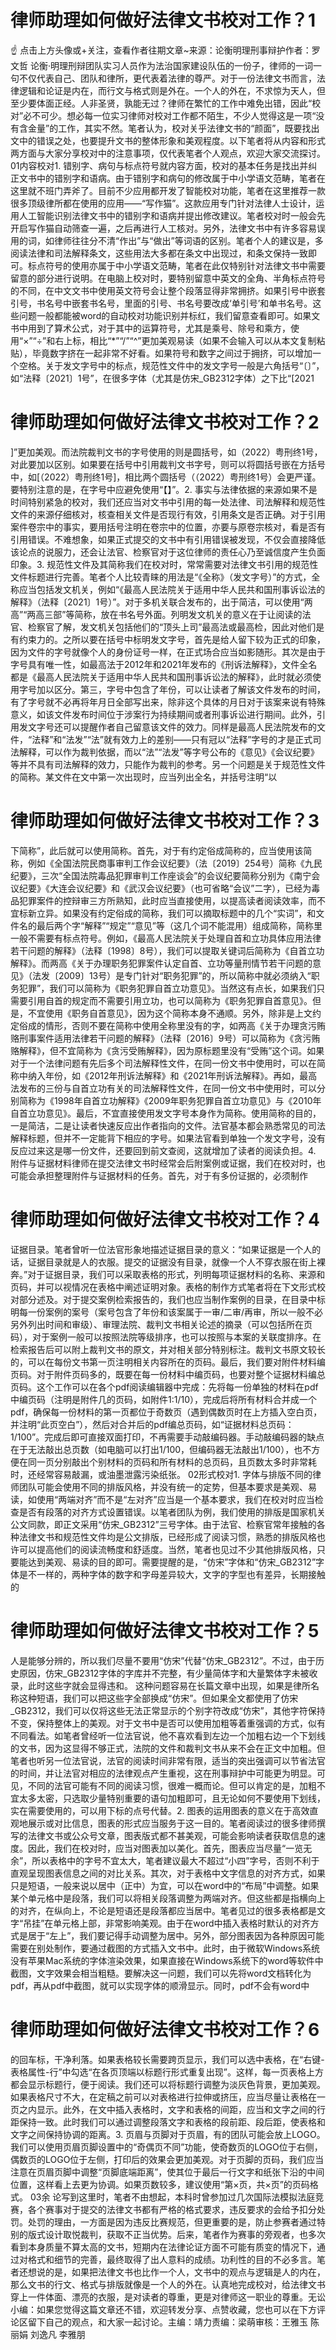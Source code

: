 # 律师助理如何做好法律文书校对工作？1

☝ 点击上方头像或+关注，查看作者往期文章~来源：论衡明理刑事辩护作者：罗文哲 论衡·明理刑辩团队实习人员作为法治国家建设队伍的一份子，律师的一词一句不仅代表自己、团队和律所，更代表着法律的尊严。对于一份法律文书而言，法律逻辑和论证是内在，而行文与格式则是外在。一个人的外在，不求惊为天人，但至少要体面正经。人非圣贤，孰能无过？律师在繁忙的工作中难免出错，因此“校对”必不可少。想必每一位实习律师对校对工作都不陌生，不少人觉得这是一项“没有含金量”的工作，其实不然。笔者认为，校对关乎法律文书的“颜面”，既要找出文中的错误之处，也要提升文书的整体形象和美观程度。以下笔者将从内容和形式两方面与大家分享校对中的注意事项，仅代表笔者个人观点，欢迎大家交流探讨。 01内容校对1. 错别字、病句与标点符号就内容方面，校对的基本任务是找出并纠正文书中的错别字和语病。由于错别字和病句的修改属于中小学语文范畴，笔者在这里就不班门弄斧了。目前不少应用都开发了智能校对功能，笔者在这里推荐一款很多顶级律所都在使用的应用——“写作猫”。这款应用专门针对法律人士设计，运用人工智能识别法律文书中的错别字和语病并提出修改建议。笔者校对时一般会先开启写作猫自动筛查一遍，之后再进行人工核对。另外，法律文书中有许多容易误用的词，如律师往往分不清“作出”与“做出”等词语的区别。笔者个人的建议是，多阅读法律和司法解释条文，这些用法大多都在条文中出现过，和条文保持一致即可。标点符号的使用亦属于中小学语文范畴，笔者在此仅特别针对法律文书中需要留意的部分进行说明。在电脑上校对时，要特别留意中英文的全角、半角标点符号的不同，在中文文书中使用英文符号会让整个段落显得非常拥挤。如果引号中嵌套引号，书名号中嵌套书名号，里面的引号、书名号要改成‘单引号’和单书名号。这些问题一般都能被word的自动校对功能识别并标红，我们留意查看即可。如果文书中用到了算术公式，对于其中的运算符号，尤其是乘号、除号和乘方，使用“×”“÷”和右上标，相比“*”“/”“^”更加美观易读（如果不会输入可以从本文复制粘贴），毕竟数字挤在一起非常不好看。如果符号和数字之间过于拥挤，可以增加一个空格。关于发文字号中的标点，规范性文件中的发文字号一般是六角括号“〔〕”，如“法释〔2021〕1号”，在很多字体（尤其是仿宋_GB2312字体）之下比“[2021

# 律师助理如何做好法律文书校对工作？2

]”更加美观。而法院裁判文书的字号使用的则是圆括号，如（2022）粤刑终1号，对此要加以区别。如果要在括号中引用裁判文书字号，则可以将圆括号嵌在方括号中，如[（2022）粤刑终1号]，相比两个圆括号（（2022）粤刑终1号）会更严谨。要特别注意的是，在字号中应避免使用“【】”。2. 事实与法律依据的来源如果不是时间特别紧急的校对，我们还应当对文书中引用的每一处法律、司法解释和规范性文件的来源仔细核对，核查相关文件是否现行有效，引用条文是否正确。对于引用案件卷宗中的事实，要用括号注明在卷宗中的位置，亦要与原卷宗核对，看是否有引用错误。不难想象，如果正式提交的文书中有引用错误被发现，不仅会直接降低该论点的说服力，还会让法官、检察官对于这位律师的责任心乃至诚信度产生负面印象。3. 规范性文件及其简称我们在校对时，常常需要对法律文书引用的规范性文件标题进行完善。笔者个人比较青睐的用法是“《全称》（发文字号）”的方式，全称应当包括发文机关，例如“《最高人民法院关于适用中华人民共和国刑事诉讼法的解释》（法释〔2021〕1号）”。对于多机关联合发布的，出于简洁，可以使用“两高”“两高三部”等简称，放在书名号外面。列明发文机关的意义在于让阅读的法官、检察官了解，发文机关包括他们的“顶头上司”最高法或最高检，因此对他们是有约束力的。之所以要在括号中标明发文字号，首先是给人留下较为正式的印象，因为文件的字号就像个人的身份证号一样，在正式场合应当如影随形。其次是由于字号具有唯一性，如最高法于2012年和2021年发布的《刑诉法解释》，文件全名都是《最高人民法院关于适用中华人民共和国刑事诉讼法的解释》，此时就必须使用字号加以区分。第三，字号中包含了年份，可以让读者了解该文件发布的时间，有了字号就不必再将年月日全部写出来，除非这个具体的月日对于该案来说有特殊意义，如该文件发布时间位于涉案行为持续期间或者刑事诉讼进行期间。此外，引用发文字号还可以提醒作者自己留意该文件的效力。同样是最高人民法院发布的文件，“法释”和“法发”“法”就有效力上的差别——只有冠以“法释”字号的才是正式司法解释，可以作为裁判依据，而以“法”“法发”等字号公布的《意见》《会议纪要》等并不具有司法解释的效力，只能作为裁判的参考。另一个问题是关于规范性文件的简称。某文件在文中第一次出现时，应当列出全名，并括号注明“以

# 律师助理如何做好法律文书校对工作？3

下简称”，此后就可以使用简称。首先，对于有约定俗成简称的，应当使用该简称，例如《全国法院民商事审判工作会议纪要》（法〔2019〕254号）简称《九民纪要》，三次“全国法院毒品犯罪审判工作座谈会”的会议纪要简称分别为《南宁会议纪要》《大连会议纪要》和《武汉会议纪要》（也可省略“会议”二字），已经为毒品犯罪案件的控辩审三方所熟知，此时应当直接使用，以提高读者阅读效率，而不宜标新立异。如果没有约定俗成的简称，我们可以摘取标题中的几个“实词”，和文件名的最后两个字“解释”“规定”“意见”等（这几个词不能混用）组成简称，简称里一般不需要有标点符号。例如，《最高人民法院关于处理自首和立功具体应用法律若干问题的解释》（法释〔1998〕8号），我们可以提取关键词后简称为《自首立功解释》。而两高《关于办理职务犯罪案件认定自首、立功等量刑情节若干问题的意见》（法发〔2009〕13号）是专门针对“职务犯罪”的，所以简称中就必须纳入“职务犯罪”，我们可以简称为《职务犯罪自首立功意见》。当然这有点长，如果我们只需要引用自首的规定而不需要引用立功，也可以简称为《职务犯罪自首意见》。但是，不宜使用《职务自首意见》，因为这个简称本身不通顺。另外，除非是上文约定俗成的情形，否则不要在简称中使用全称里没有的字，如两高《关于办理贪污贿赂刑事案件适用法律若干问题的解释》（法释〔2016〕9号）可以简称为《贪污贿赂解释》，但不宜简称为《贪污受贿解释》，因为原标题里没有“受贿”这个词。如果对于一个法律问题有先后多个司法解释性文件，在同一份文书中使用时，可以在简称中纳入年份，如《2012年刑诉法解释》和《2021年刑诉法解释》。再如，最高法发布的三份与自首立功有关的司法解释性文件，在同一份文书中使用时，可以分别简称为《1998年自首立功解释》《2009年职务犯罪自首立功意见》与《2010年自首立功意见》。最后，不宜直接使用发文字号本身作为简称。使用简称的目的，一是简洁，二是让读者快速反应出作者指向的文件。法官基本都会熟悉常见的司法解释标题，但并不一定能背下相应的字号。如果法官看到单独一个发文字号，没有反应过来这是哪一份文件，还要回到前文查阅，这就增加了读者的阅读负担。4. 附件与证据材料律师在提交法律文书时经常会后附案例或证据，我们在校对时，也可能会承担整理附件与证据材料的任务。首先，对于有多份证据的，必须制作

# 律师助理如何做好法律文书校对工作？4

证据目录。笔者曾听一位法官形象地描述证据目录的意义：“如果证据是一个人的话，证据目录就是人的衣服。提交的证据没有目录，就像一个人不穿衣服在街上裸奔。”对于证据目录，我们可以采取表格的形式，列明每项证据材料的名称、来源和页码，并可以视情况在表格中阐述证明对象。表格的制作方式笔者将在下文形式校对部分述及。对于提交案例检索报告的，我们也应当制作案例的目录，在目录中标明每一份案例的案号（案号包含了年份和该案属于一审/二审/再审，所以一般不必另外列出时间和审级）、审理法院、裁判文书相关论述的摘录（可以包括所在页码），对于案例一般可以按照法院等级排序，也可以按照与本案的关联度排序。在检索报告后可以附上裁判文书的原文，并对相关部分特别标注。裁判文书原文较长的，可以在每份文书第一页注明相关内容所在的页码。最后，我们要对附件材料编页码。对于附件页码多的，既要在每一份材料中编页码，也要对整个证据材料编总页码。这个工作可以在各个pdf阅读编辑器中完成：先将每一份单独的材料在pdf中编页码（注明是附件几的页码，如附件1:1/10），完成后将所有材料合并成一个pdf，确保每一份材料的第一页都位于奇数页（遇到偶数页时在上方插入空白页，并注明“此页空白”），然后对合并后的pdf编总页码，如“证据材料总页码：1/100”。完成后即可直接双面打印，不再需要手动敲编码器。手动敲编码器的缺点在于无法敲出总页数（如电脑可以打出1/100，但编码器无法敲出1/100），也不方便在同一页分别敲出个别材料的页码和所有材料的总页码，且页数太多时非常耗时，还经常容易敲漏，或油墨泄露污染纸张。 02形式校对1. 字体与排版不同的律师团队可能会使用不同的排版风格，并没有统一的定势，但基本要求是美观、易读，如使用“两端对齐”而不是“左对齐”应当是一个基本要求，我们在校对时应当检查是否有段落的对齐方式设置错误。以笔者团队为例，我们使用的排版是国家机关公文同款，即正文采用“仿宋_GB2312”三号字体。由于法官、检察官常年接触的各种法律文书和规范性文件均是公文排版，已经形成了阅读习惯，熟悉的排版风格也许可以提高他们的阅读流畅度和舒适度。当然，笔者也见过不少其他排版风格，只要能达到美观、易读的目的即可。需要提醒的是，“仿宋”字体和“仿宋_GB2312”字体是不一样的，两种字体的数字和字母差异较大，文字的字型也有差异，长期接触的

# 律师助理如何做好法律文书校对工作？5

人是能够分辨的，所以我们尽量不要用“仿宋”代替“仿宋_GB2312”。不过，由于历史原因，仿宋_GB2312字体的字库并不完整，有少量简体字和大量繁体字未被收录，此时这些字就会显得违和。   这种问题容易在长篇文章中出现，如果是律所名称这种短语，我们可以把这些字全部换成“仿宋”。但如果全文都使用了仿宋_GB2312，我们可以仅将这些无法正常显示的个别字符改成“仿宋”，其他字符保持不变，保持整体上的美观。对于文书中是否可以使用加粗等着重强调的方式，似有不同看法。如笔者曾经听一位法官说，他不喜欢看到左边一个加粗右边一个下划线的文书，因为这显得不够正式，法院的文件和裁判文书从来不会在正文中加粗。但笔者也听另一位法官说，法官的阅读时间非常有限，适当的突出强调可以节省法官的时间，并让法官对相应的法律观点产生重视，这在刑事辩护中可能更为明显。可见，不同的法官可能有不同的阅读习惯，很难一概而论。但可以肯定的是，加粗不宜太多太密，只选取少量特别重要的语句加粗即可，且无论如何不要使用下划线，实在需要使用的，可以用下标的点号代替。2. 图表的运用图表的意义在于高效直观地展示或对比信息，图表的形式应当服务于这一目的。笔者阅读过的很多律师撰写的法律文书或公众号文章，图表版式都不甚美观，可能会影响读者获取信息的速度。因此，我们在校对时，应当对图表加以美化。首先，图表应当尽量“一览无余”，所以表格中的字号不宜太大，笔者建议最大不超过“小四”字号，否则不利于直观呈现图表信息之间的对比关系。其次，对于表格中文字信息的对齐方式，如果只是短语，一般来说以居中（正中）为宜，可以在word中的“布局”中调整。如果某个单元格中是段落，我们可以将相关段落调整为两端对齐。但这些都是指横向上的对齐，在纵向上，不论是短语还是段落都应当居中。笔者见过的很多表格都是文字“吊挂”在单元格上部，非常影响美观。由于在word中插入表格时默认的对齐方式是居于“左上”，我们要记得手动调整为居中。另外，部分图表因为各种原因可能需要在别处制作，要通过截图的方式插入文书中。此时，由于微软Windows系统没有苹果Mac系统的字体渲染效果，如果直接在Windows系统下的word等软件中截图，文字效果会相当粗糙。要解决这一问题，我们可以先将word文档转化为pdf，再从pdf中截图，就可以实现字体的顺滑显示。同时，pdf不会有word中

# 律师助理如何做好法律文书校对工作？6

的回车标，干净利落。如果表格较长需要跨页显示，我们可以选中表格，在“右键-表格属性-行”中勾选“在各页顶端以标题行形式重复出现”。这样，每一页表格上方都会显示标题行，便于阅读。我们还可以将标题行调整为淡灰色背景，更加美观。如果表格尺寸不大，在定稿之前可以对表格进行拉伸或挤压，应当尽量让表格在一页之内显示。此外，在文中插入表格时，文字和表格的间距，应当和文字之间的行距保持一致。此时我们可以通过调整段落文字和表格的段前距、段后距，使表格和文字之间保持协调的距离。3. 页眉与页脚对于页眉，有的团队可能会放上LOGO。我们可以使用页眉页脚设置中的“奇偶页不同”功能，使奇数页的LOGO位于右侧，偶数页的LOGO位于左侧，打印后的效果会更加美观。对于页脚的页码，我们应当注意在页眉页脚中调整“页脚底端距离”，使其位于最后一行文字和纸张下沿的中间位置，这样看上去更为协调。如果页数较多，建议使用“第×页，共×页”的页码格式。 03余 论写到这里时，笔者不由想起，本科时曾参加过几次国际法模拟法庭竞赛，各个赛事对于提交的法律文书都有严格的格式要求，违反要求的会给予扣分处罚。处罚的理由，一方面是因为违反比赛规范，但更重要的是，防止参赛者通过特别的版式设计取悦裁判，获取不正当优势。后来，笔者作为赛事的旁观者，也多次看到本身质量不算太高的文书，短期内在法律论证方面不可能有质变的情况下，通过对格式和细节的完善，最终取得了出人意料的成绩。功利性的目的不必多言。笔者还想说的是，如果把法律文书也比作一个人，文书中的观点与逻辑是人的内在，那么文书的行文、格式与排版就像是一个人的外在。认真地完成校对，给法律文书穿上一件体面、漂亮的衣服，是对读者的尊重，更是对律师这一职业的尊重。无讼小编：如果您觉得这篇文章还不错，欢迎转发分享、点赞收藏，您也可以在下方评论区留下自己的观点，和大家一起讨论。主编：靖力责编：梁萌审核：王雅玉 陈丽娟 刘逸凡 李雅朋

